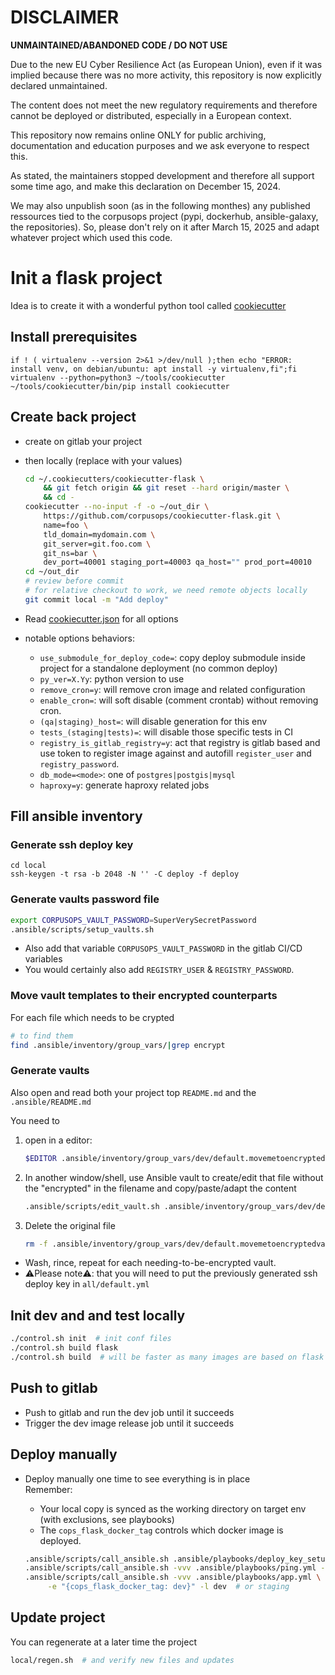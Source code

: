 DISCLAIMER
============

**UNMAINTAINED/ABANDONED CODE / DO NOT USE**

Due to the new EU Cyber Resilience Act (as European Union), even if it was implied because there was no more activity, this repository is now explicitly declared unmaintained.

The content does not meet the new regulatory requirements and therefore cannot be deployed or distributed, especially in a European context.

This repository now remains online ONLY for public archiving, documentation and education purposes and we ask everyone to respect this.

As stated, the maintainers stopped development and therefore all support some time ago, and make this declaration on December 15, 2024.

We may also unpublish soon (as in the following monthes) any published ressources tied to the corpusops project (pypi, dockerhub, ansible-galaxy, the repositories).
So, please don't rely on it after March 15, 2025 and adapt whatever project which used this code.



# Init a flask project

Idea is to create it with a wonderful python tool called
[cookiecutter](https://github.com/audreyr/cookiecutter)

##  Install prerequisites
```
if ! ( virtualenv --version 2>&1 >/dev/null );then echo "ERROR: install venv, on debian/ubuntu: apt install -y virtualenv,fi";fi
virtualenv --python=python3 ~/tools/cookiecutter
~/tools/cookiecutter/bin/pip install cookiecutter
```

## Create back project

- create on gitlab your project
- then locally (replace with your values)

    ```sh
    cd ~/.cookiecutters/cookiecutter-flask \
        && git fetch origin && git reset --hard origin/master \
        && cd -
    cookiecutter --no-input -f -o ~/out_dir \
        https://github.com/corpusops/cookiecutter-flask.git \
        name=foo \
        tld_domain=mydomain.com \
        git_server=git.foo.com \
        git_ns=bar \
        dev_port=40001 staging_port=40003 qa_host="" prod_port=40010
    cd ~/out_dir
    # review before commit
    # for relative checkout to work, we need remote objects locally
    git commit local -m "Add deploy"
    ```

- Read [cookiecutter.json](./cookiecutter.json) for all options
-  notable options behaviors:
    - ``use_submodule_for_deploy_code=``: copy deploy submodule inside
      project for a standalone deployment (no common deploy)
    - ``py_ver=X.Yy``: python version to use
    - ``remove_cron=y``: will remove cron image and related configuration
    - ``enable_cron=``: will soft disable (comment crontab) without removing cron.
    - ``(qa|staging)_host=``: will disable generation for this env
    - ``tests_(staging|tests)=``: will disable those specific tests in CI
    - ``registry_is_gitlab_registry=y``: act that registry is gitlab based
      and use token to register image against and
      autofill ``register_user`` and ``registry_password``.
    - ``db_mode=<mode>``: one of ``postgres|postgis|mysql``
    - ``haproxy=y``: generate haproxy related jobs


## Fill ansible inventory

### Generate ssh deploy key
```ssh
cd local
ssh-keygen -t rsa -b 2048 -N '' -C deploy -f deploy
```

### Generate vaults password file
```sh
export CORPUSOPS_VAULT_PASSWORD=SuperVerySecretPassword
.ansible/scripts/setup_vaults.sh
```

- Also add that variable ``CORPUSOPS_VAULT_PASSWORD`` in the gitlab CI/CD variables
- You would certainly also add ``REGISTRY_USER`` & ``REGISTRY_PASSWORD``.

### Move vault templates to their encrypted counterparts
For each file which needs to be crypted
```sh
# to find them
find .ansible/inventory/group_vars/|grep encrypt
```

### Generate vaults
Also open and read both your project top ``README.md`` and the ``.ansible/README.md``

You need to
1. open in a editor:

    ```sh
    $EDITOR .ansible/inventory/group_vars/dev/default.movemetoencryptedvault.yml
    ```
2. In another window/shell, use Ansible vault to create/edit that file without the "encrypted" in the filename and
copy/paste/adapt the content

    ```sh
    .ansible/scripts/edit_vault.sh .ansible/inventory/group_vars/dev/default.yml
    ```
3. Delete the original file

    ```sh
    rm -f .ansible/inventory/group_vars/dev/default.movemetoencryptedvault.yml
    ```

- Wash, rince, repeat for each needing-to-be-encrypted vault.
- ⚠️Please note⚠️: that you will need to put the previously generated ssh deploy key in ``all/default.yml``

## Init dev and and test locally
```sh
./control.sh init  # init conf files
./control.sh build flask
./control.sh build  # will be faster as many images are based on flask
```

## Push to gitlab
- Push to gitlab and run the dev job until it succeeds
- Trigger the dev image release job until it succeeds


## Deploy manually
- Deploy manually one time to see everything is in place<br/>
  Remember:
    - Your local copy is synced as the working directory on target env (with exclusions, see playbooks)
    - The ``cops_flask_docker_tag`` controls which docker image is deployed.

    ```sh
    .ansible/scripts/call_ansible.sh .ansible/playbooks/deploy_key_setup.yml
    .ansible/scripts/call_ansible.sh -vvv .ansible/playbooks/ping.yml -l dev  # or staging
    .ansible/scripts/call_ansible.sh -vvv .ansible/playbooks/app.yml \
         -e "{cops_flask_docker_tag: dev}" -l dev  # or staging
    ```

## Update project
You can regenerate at a later time the project
```sh
local/regen.sh  # and verify new files and updates
```

